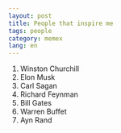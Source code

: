 ```yaml
---
layout: post
title: People that inspire me
tags: people
category: memex
lang: en
---
```


1. Winston Churchill 
2. Elon Musk 
3. Carl Sagan 
4. Richard Feynman 
5. Bill Gates 
6. Warren Buffet 
7. Ayn Rand
